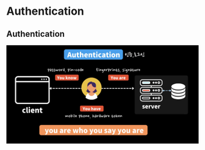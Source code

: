 # Authentication

## Authentication

<img src="/assets/authentication.png" width="600px" title="Authentication" alt="Authentication"></img><br/>
